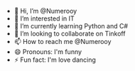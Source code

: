 - 👋 Hi, I’m @Numerooy
- 👀 I’m interested in IT
- 🌱 I’m currently learning Python and C#
- 💞️ I’m looking to collaborate on Tinkoff
- 📫 How to reach me @Numerooy
- 😄 Pronouns: I'm funny
- ⚡ Fun fact: I'm love dancing


